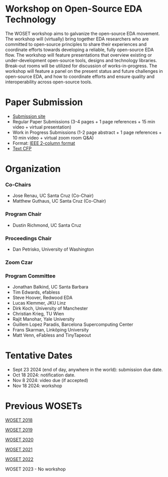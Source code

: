 
# Workshop on Open-Source EDA Technology


The WOSET workshop aims to galvanize the open-source EDA movement. The
workshop will (virtually) bring together EDA researchers who are committed to
open-source principles to share their experiences and coordinate
efforts towards developing a reliable, fully open-source EDA flow. The
workshop will feature presentations that overview existing
or under-development open-source tools, designs and technology
libraries. Break-out rooms will be utilized for discussion of works-in-progress. 
The workshop will feature a panel on the present status and
future challenges in open-source EDA, and how to coordinate efforts
and ensure quality and interoperability across open-source tools.

# Paper Submission
* [Submission site](https://openreview.net/group?id=WOSET-Workshop.github.io/2024)
* Regular Paper Submissions (3-4 pages + 1 page references + 15 min video + virtual presentation)
* Work in Progress Submissions (1-2 page abstract + 1 page references + 10 min video + virtual zoom room Q&A)
* Format: [IEEE 2-column format](https://www.ieee.org/conferences/publishing/templates.html)
* [Text CFP](WOSET2024-cfp.txt)

# Organization

### Co-Chairs
* Jose Renau, UC Santa Cruz (Co-Chair)
* Matthew Guthaus, UC Santa Cruz (Co-Chair)

### Program Chair
* Dustin Richmond, UC Santa Cruz

### Proceedings Chair
* Dan Petrisko, University of Washington

### Zoom Czar

### Program Committee
* Jonathan Balkind, UC Santa Barbara
* Tim Edwards, efabless
* Steve Hoover, Redwood EDA
* Lucas Klemmer, JKU Linz
* Dirk Koch, University of Manchester
* Christian  Krieg, TU Wien
* Rajit Manohar, Yale University
* Guillem Lopez Paradis, Barcelona Supercomputing Center
* Frans Skarman, Linköping University
* Matt Venn, eFabless and TinyTapeout


# Tentative Dates
* Sept 23 2024 (end of day, anywhere in the world): submission due date.
* Oct 18 2024: notification date.
* Nov 8 2024: video due (if accepted)
* Nov 18 2024: workshop

# Previous WOSETs

[WOSET 2018](WOSET2018.md)

[WOSET 2019](WOSET2019.md)

[WOSET 2020](WOSET2020.md)

[WOSET 2021](WOSET2021.md)

[WOSET 2022](WOSET2022.md)

WOSET 2023 - No workshop

